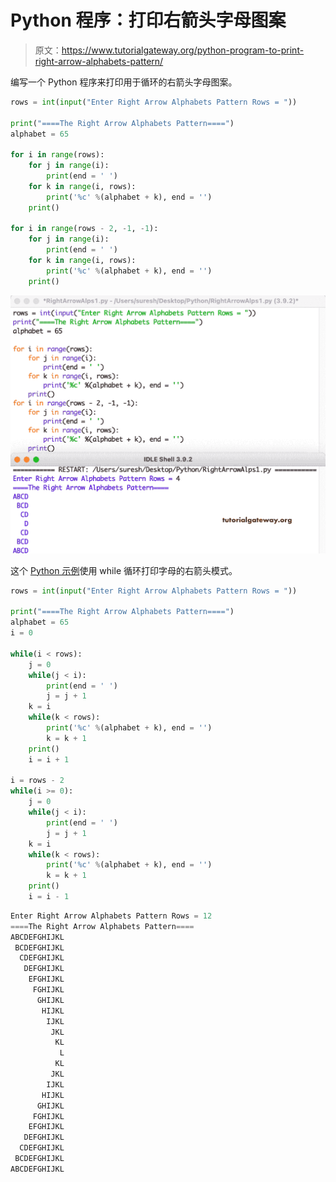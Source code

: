 # Python 程序：打印右箭头字母图案

> 原文：<https://www.tutorialgateway.org/python-program-to-print-right-arrow-alphabets-pattern/>

编写一个 Python 程序来打印用于循环的右箭头字母图案。

```py
rows = int(input("Enter Right Arrow Alphabets Pattern Rows = "))

print("====The Right Arrow Alphabets Pattern====")
alphabet = 65

for i in range(rows):
    for j in range(i):
        print(end = ' ')
    for k in range(i, rows):
        print('%c' %(alphabet + k), end = '')
    print()

for i in range(rows - 2, -1, -1):
    for j in range(i):
        print(end = ' ')
    for k in range(i, rows):
        print('%c' %(alphabet + k), end = '')
    print()
```

![Python Program to Print Right Arrow Alphabets Pattern](img/d03d5b788d033ad1d7c492a117bc4ad6.png)

这个 [Python 示例](https://www.tutorialgateway.org/python-programming-examples/)使用 while 循环打印字母的右箭头模式。

```py
rows = int(input("Enter Right Arrow Alphabets Pattern Rows = "))

print("====The Right Arrow Alphabets Pattern====")
alphabet = 65
i = 0

while(i < rows):
    j = 0
    while(j < i):
        print(end = ' ')
        j = j + 1
    k = i
    while(k < rows):
        print('%c' %(alphabet + k), end = '')
        k = k + 1
    print()
    i = i + 1

i = rows - 2
while(i >= 0):
    j = 0
    while(j < i):
        print(end = ' ')
        j = j + 1
    k = i
    while(k < rows):
        print('%c' %(alphabet + k), end = '')
        k = k + 1
    print()
    i = i - 1
```

```py
Enter Right Arrow Alphabets Pattern Rows = 12
====The Right Arrow Alphabets Pattern====
ABCDEFGHIJKL
 BCDEFGHIJKL
  CDEFGHIJKL
   DEFGHIJKL
    EFGHIJKL
     FGHIJKL
      GHIJKL
       HIJKL
        IJKL
         JKL
          KL
           L
          KL
         JKL
        IJKL
       HIJKL
      GHIJKL
     FGHIJKL
    EFGHIJKL
   DEFGHIJKL
  CDEFGHIJKL
 BCDEFGHIJKL
ABCDEFGHIJKL
```